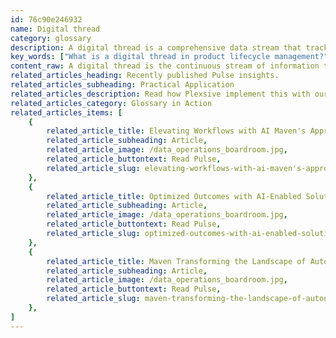 ```yaml
---
id: 76c90e246932
name: Digital thread
category: glossary
description: A digital thread is a comprehensive data stream that tracks a product from conception to end-of-life, offering insights that drive product enhancement, cost reduction, and new revenue opportunities, while also boosting a brand's responsible sourcing reputation.
key_words: ["What is a digital thread in product lifecycle management?", "How does a digital thread improve product quality and performance?", "What role does a digital thread play in manufacturing optimization?", "How can digital thread technology reduce customer support costs?", "What are the benefits of utilizing a digital thread in business operations?", "How does a digital thread contribute to sustainable product disposal and recycling?", "In what ways can businesses monetize the data from a digital thread?", "How does digital thread data enhance customer product usage insights?", "What is the importance of a digital thread in creating new market offerings?", "How can digital thread intelligence be shared with partners and suppliers to create value?"]
content_raw: A digital thread is the continuous stream of information that traces a product's life-cycle from its inception, through design and production, to its sale, utilization, and final disposal or recycling. This vital stream of data provides valuable insight into the way customers use a product, its performance, potential areas for improvement, and the additional features that may be demanded by consumers. In the realm of business, a digital thread offers numerous benefits. One major advantage is its capacity to assist organizations swiftly enhance their existing products and invent groundbreaking offerings. The data gleaned from digital threads has the potential to substantially lower customer support and compliance costs whilst improving overall quality. Moreover, digital threads can enable businesses to sell the data itself or the intelligence derived from it to their customers, suppliers, and partners. This generates an additional revenue stream, transforming data into a valuable asset. Finally, on the brand’s end, digital threads can bolster the organization’s reputation by providing tangible evidence to show that its products are responsibly sourced. Maven Technologies thoroughly harnesses the power of the digital thread, guiding businesses to unlock new levels of productivity and value, and enabling them to see the true business benefit of elite technologies carried out by experienced professionals. Our extensive knowledge and expertise in the technological field ensure seamless integration and effective utilization of digital threads, steering businesses towards improved products, cost efficiency, and enhanced customer satisfaction in this modern world.
related_articles_heading: Recently published Pulse insights.
related_articles_subheading: Practical Application
related_articles_description: Read how Plexsive implement this with our clients.
related_articles_category: Glossary in Action
related_articles_items: [
	{
		related_article_title: Elevating Workflows with AI Maven's Approach,
		related_article_subheading: Article,
		related_article_image: /data_operations_boardroom.jpg,
		related_article_buttontext: Read Pulse,
		related_article_slug: elevating-workflows-with-ai-maven's-approach
	},
	{
		related_article_title: Optimized Outcomes with AI-Enabled Solutions,
		related_article_subheading: Article,
		related_article_image: /data_operations_boardroom.jpg,
		related_article_buttontext: Read Pulse,
		related_article_slug: optimized-outcomes-with-ai-enabled-solutions
	},
	{
		related_article_title: Maven Transforming the Landscape of Autonomous Vehicles,
		related_article_subheading: Article,
		related_article_image: /data_operations_boardroom.jpg,
		related_article_buttontext: Read Pulse,
		related_article_slug: maven-transforming-the-landscape-of-autonomous-vehicles
	},
]
---
```

